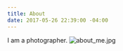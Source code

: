 ```yaml
---
title: About
date: 2017-05-26 22:39:00 -04:00
---
```


I am a photographer.
![about_me.jpg](/uploads/about_me.jpg)